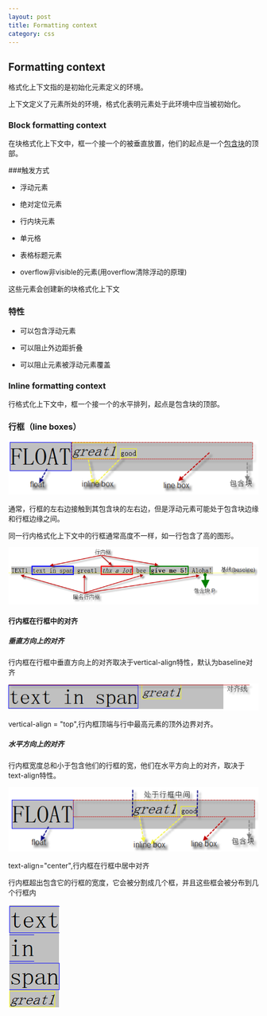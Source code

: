 ```yaml
---
layout: post
title: Formatting context
category: css
---
```


## Formatting context

格式化上下文指的是初始化元素定义的环境。

上下文定义了元素所处的环境，格式化表明元素处于此环境中应当被初始化。

### Block formatting context

在块格式化上下文中，框一个接一个的被垂直放置，他们的起点是一个[包含块](http://ixdfan.com/css/2014/05/20/containing-block.html)的顶部。



###触发方式

* 浮动元素

* 绝对定位元素

* 行内块元素

* 单元格
 
* 表格标题元素

* overflow非visible的元素(用overflow清除浮动的原理)

这些元素会创建新的块格式化上下文

### 特性

* 可以包含浮动元素

* 可以阻止外边距折叠

* 可以阻止元素被浮动元素覆盖

### Inline formatting context

行格式化上下文中，框一个接一个的水平排列，起点是包含块的顶部。

### 行框（line boxes）

![行框](/images/scope_line_box.png)

通常，行框的左右边接触到其包含块的左右边，但是浮动元素可能处于包含块边缘和行框边缘之间。

同一行内格式化上下文中的行框通常高度不一样，如一行包含了高的图形。

![行框](/images/line_box.png)


#### 行内框在行框中的对齐

##### 垂直方向上的对齐

行内框在行框中垂直方向上的对齐取决于vertical-align特性，默认为baseline对齐

![行内框垂直对齐](/images/line_box_align.png)

vertical-align = "top",行内框顶端与行中最高元素的顶外边界对齐。

##### 水平方向上的对齐

行内框宽度总和小于包含他们的行框的宽，他们在水平方向上的对齐，取决于text-align特性。

![行内框水平对齐](/images/inline_box_horizontal_align.png)

text-align="center",行内框在行框中居中对齐

行内框超出包含它的行框的宽度，它会被分割成几个框，并且这些框会被分布到几个行框内

![行内框宽度超过行框](/images/inline_box_break.png)
